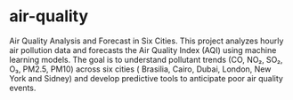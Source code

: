 # air-quality
Air Quality Analysis and Forecast in Six Cities.
This project analyzes hourly air pollution data and forecasts the Air Quality Index (AQI) using machine learning models. The goal is to understand pollutant trends (CO, NO₂, SO₂, O₃, PM2.5, PM10) across six cities ( Brasilia, Cairo, Dubai, London, New York and Sidney) and develop predictive tools to anticipate poor air quality events.
